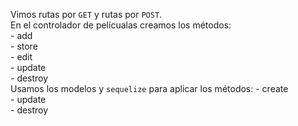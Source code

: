 Vimos rutas por `GET` y rutas por `POST`.  
En el controlador de pelícualas creamos los métodos:  
    - add  
    - store  
    - edit  
    - update  
    - destroy  
Usamos los modelos y `sequelize` para aplicar los métodos:
    - create  
    - update  
    - destroy  